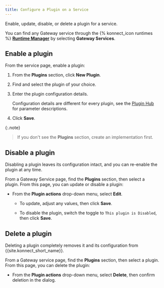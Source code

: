 ```yaml
---
title: Configure a Plugin on a Service
---
```

Enable, update, disable, or delete a plugin for a service.

You can find any Gateway service through the {% konnect_icon runtimes %} [**Runtime Manager**](https://cloud.konghq.com/runtime-manager) by selecting **Gateway Services**.

## Enable a plugin

From the service page, enable a plugin:

1. From the **Plugins** section, click **New Plugin**.

1. Find and select the plugin of your choice.

1. Enter the plugin configuration details.

    Configuration details are different for every plugin, see the [Plugin Hub](/hub/) for parameter descriptions.

1. Click **Save**.

{:.note}
> If you don't see the **Plugins** section, create an implementation first.


## Disable a plugin

Disabling a plugin leaves its configuration intact, and you can re-enable the
plugin at any time.

From a Gateway Service page, find the **Plugins** section, then select a plugin.
From this page, you can update or disable a plugin:

* From the **Plugin actions** drop-down menu, select **Edit**.

  * To update, adjust any values, then click **Save**.

  * To disable the plugin, switch the toggle to `This plugin is Disabled`, then click **Save**.

## Delete a plugin

Deleting a plugin completely removes it and its configuration from
{{site.konnect_short_name}}.

From a Gateway service page, find the **Plugins** section, then select a plugin.
From this page, you can delete the plugin:

* From the **Plugin actions** drop-down menu, select **Delete**, then confirm deletion in the dialog.
